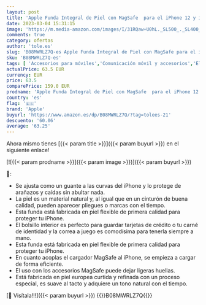 ```yaml
---
layout: post
title: 'Apple Funda Integral de Piel con MagSafe  para el iPhone 12 y iPhone 12 Pro  - Marrón Caramelo'
date: 2023-03-04 15:31:15
image: 'https://m.media-amazon.com/images/I/31RQaw+U0hL._SL500_._SL400_.jpg'
comments: true
category: ofertas
author: 'tole.es'
slug: 'B08MWRLZ7Q-es Apple Funda Integral de Piel con MagSafe para el iPhone 12...'
sku: 'B08MWRLZ7Q-es'
tags: [ 'Accesorios para móviles','Comunicación móvil y accesorios','Electrónica','Fundas calcetín para móviles','Fundas y carcasas para teléfonos móviles','apple','iphone','🇪🇸', ]
actualPrice: 63.5 EUR
currency: EUR
price: 63.5
comparePrice: 159.0 EUR
prodname: 'Apple Funda Integral de Piel con MagSafe  para el iPhone 12 y iPhone 12 Pro  - Marrón Caramelo'
country: 'es'
flag: '🇪🇸'
brand: 'Apple'
buyurl: 'https://www.amazon.es/dp/B08MWRLZ7Q/?tag=tolees-21'
descuento: '60.06'
average: '63.25'
---
```


Ahora mismo tienes [{{< param title >}}]({{< param buyurl >}}) en el siguiente enlace!

[![{{< param prodname >}}]({{< param image >}})]({{< param buyurl >}})

🔎:

- Se ajusta como un guante a las curvas del iPhone y lo protege de arañazos y caídas sin abultar nada.
- La piel es un material natural y, al igual que en un cinturón de buena calidad, pueden aparecer pliegues o marcas con el tiempo.
- Esta funda está fabricada en piel flexible de primera calidad para proteger tu iPhone.
- El bolsillo interior es perfecto para guardar tarjetas de crédito o tu carné de identidad y la correa a juego es comodísima para tenerla siempre a mano.
- Esta funda está fabricada en piel flexible de primera calidad para proteger tu iPhone.
- En cuanto acoplas el cargador MagSafe al iPhone, se empieza a cargar de forma eficiente.
- El uso con los accesorios MagSafe puede dejar ligeras huellas.
- Está fabricada en piel europea curtida y refinada con un proceso especial, es suave al tacto y adquiere un tono natural con el tiempo.

[🛒 Visítala!!!]({{< param buyurl >}})
{{<world>}}B08MWRLZ7Q{{</world>}}

